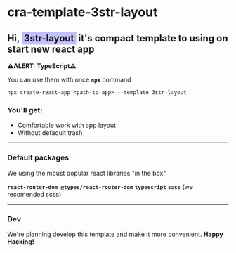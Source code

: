# cra-template-3str-layout

## Hi, <font style="background: rgba(50, 50, 250, 0.3); padding: 2px 5px">3str-layout</font> it's compact template to using on start new react app

__⚠️ALERT: TypeScript⚠️__

You can use them with once __`npx`__ command

```nodejs 
npx create-react-app <path-to-app> --template 3str-layout
```

### You'll get:

- Comfortable work with app layout
- Without defaoult trash

---

### Default packages

We using the moust popular react libraries "in the box"

__`react-router-dom @types/react-router-dom`__
__`typescript`__
__`sass`__ (we recomended scss)

---

### Dev

We're planning develop this template and make it more convenient. __Happy Hacking!__
